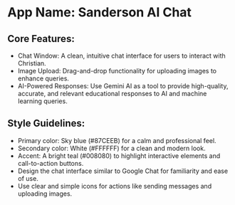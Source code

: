 # **App Name**: Sanderson AI Chat

## Core Features:

- Chat Window: A clean, intuitive chat interface for users to interact with Christian.
- Image Upload: Drag-and-drop functionality for uploading images to enhance queries.
- AI-Powered Responses: Use Gemini AI as a tool to provide high-quality, accurate, and relevant educational responses to AI and machine learning queries.

## Style Guidelines:

- Primary color: Sky blue (#87CEEB) for a calm and professional feel.
- Secondary color: White (#FFFFFF) for a clean and modern look.
- Accent: A bright teal (#008080) to highlight interactive elements and call-to-action buttons.
- Design the chat interface similar to Google Chat for familiarity and ease of use.
- Use clear and simple icons for actions like sending messages and uploading images.